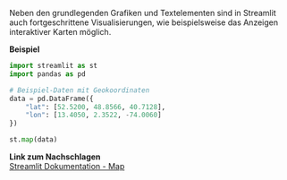

Neben den grundlegenden Grafiken und Textelementen sind in Streamlit auch fortgeschrittene Visualisierungen, wie beispielsweise das Anzeigen interaktiver Karten möglich.

**Beispiel**  
```python
import streamlit as st
import pandas as pd

# Beispiel-Daten mit Geokoordinaten
data = pd.DataFrame({
    "lat": [52.5200, 48.8566, 40.7128],
    "lon": [13.4050, 2.3522, -74.0060]
})

st.map(data)
```

**Link zum Nachschlagen**  
[Streamlit Dokumentation - Map](https://docs.streamlit.io/library/api-reference/charts/st.map)

